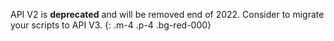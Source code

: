 API V2 is **deprecated** and will be removed end of 2022. 
Consider to migrate your scripts to API V3.
{: .m-4 .p-4 .bg-red-000}
